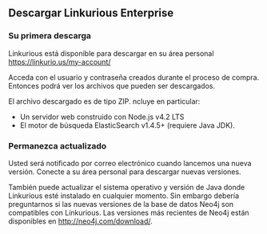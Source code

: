 ## Descargar Linkurious Enterprise

### Su primera descarga

Linkurious está disponible para descargar en su área personal https://linkurio.us/my-account/

Acceda con el usuario y contraseña creados durante el proceso de compra. Entonces podrá ver los archivos que pueden ser descargados.

El archivo descargado es de tipo ZIP. ncluye en particular:

- Un servidor web construido con Node.js v4.2 LTS
- El motor de búsqueda ElasticSearch v1.4.5+ (requiere Java JDK).


### Permanezca actualizado

Usted será notificado por correo electrónico cuando lancemos una nueva versión. Conecte a su área personal para descargar nuevas versiones.

También puede actualizar el sistema operativo y versión de Java donde Linkurious esté instalado en cualquier momento. Sin embargo debería preguntarnos si las nuevas versiones de la base de datos Neo4j son compatibles con Linkurious. Las versiones más recientes de Neo4j están disponibles en http://neo4j.com/download/.